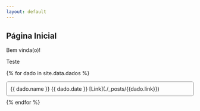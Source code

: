 ```yaml
---
layout: default
---
```


## Página Inicial

Bem vinda(o)!

Teste

{% for dado in site.data.dados %}
  <div style="margin-bottom:8px;border: 0.5px solid grey;border-radius: 5px;">
    <div style="padding:10px;">
      {{ dado.name }} {{ dado.date }}
      [Link](./_posts/{{dado.link}})
    </div>
  </div>
{% endfor %}
